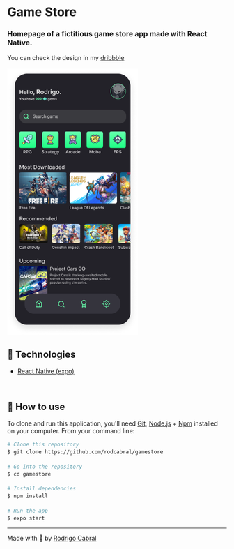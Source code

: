 <h1>Game Store</h1>

### Homepage of a fictitious game store app made with React Native.

You can check the design in my [dribbble](https://dribbble.com/rodrigocabral)
<br/>
<br/>
<img src="game.png" width="300px">
<br />

## 🚀 Technologies

- [React Native (expo)](https://expo.io)

<br />

## 🚀 How to use

To clone and run this application, you'll need [Git](https://git-scm.com), [Node.js](https://nodejs.org/) + [Npm](https://www.npmjs.com) installed on your computer. From your command line:

```bash
# Clone this repository
$ git clone https://github.com/rodcabral/gamestore

# Go into the repository
$ cd gamestore

# Install dependencies
$ npm install 

# Run the app
$ expo start
```

---
Made with 💖 by [Rodrigo Cabral](https://linkedin.com/in/rodcabral)

